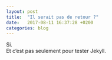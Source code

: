 ```yaml
---
layout: post
title:  "Il serait pas de retour ?"
date:   2017-08-11 16:37:28 +0200
categories: blog
---
```


Si.  
Et c’est pas seulement pour tester Jekyll.